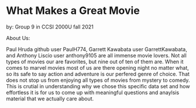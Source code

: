 # What Makes a Great Movie
by: Group 9 in CCSI 2000U fall 2021

About Us:

Paul Hruda github user PaulH774, Garrett Kawabata user GarrettKawabata, and Anthony Liscio user anthony9105 are all immense movie lovers. Not all types of movies our are favorites, but nine out of ten of them are. When it comes to marvel movies most of us are there opening night no matter what, so its safe to say action and adventure is our perfered genre of choice. That does not stop us from enjoying all types of movies from mystery to comedy. This is crutial in understanding why we chose this specific data set and how effortless it is for us to come up with meaningful questions and anaylsis material that we actually care about.
